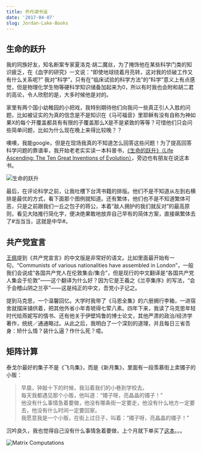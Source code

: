 ```yaml
---
title: 乔丹湖书话
date: '2017-04-07'
slug: Jordan-Lake-Books
---
```

## 生命的跃升

我的同族好友，知名断案专家夏洛克·胡二魔丝，为了掩饰他在某些科学门类的知识疲乏，在《血字的研究》一文说：“即使地球绕着月亮转，这对我的侦破工作又有什么关系呢?” 我对“科学”，只有在“临床试验的科学方法”的“科学”意义上有点感觉，但是物理化学生物等硬科学知识储备加起来为0，所以有时我也会附和胡二君的高论，令人欣慰的是，大多时候他是对的。

家里有两个国小幼稚园的小把戏，我特别期待他们向我问一些真正引人入胜的问题，比如被证实的为真的信念是不是知识在《马可福音》里耶稣有没有自称为神如果X的每个开覆盖都具有有限的子覆盖那么X是不是紧致的等等？可惜他们只会问些简单问题，比如为什么现在晚上来得比较晚？？

噢噢，我能google，但是在现场我真的不知道怎么回答这些问题！为了提高回答科学问题的靠谱率，我开始老老实实读一本科普书，[《生命的跃升》（Life Ascending: The Ten Great Inventions of Evolution）](https://www.amazon.com/Life-Ascending-Great-Inventions-Evolution/dp/0393338665)，旁边也有朋友在说这本书。

![生命的跃升](https://www.dropbox.com/s/rhxft1slg9yloig/sci.png?raw=1)

最后，在评论科学之前，让我吐槽下台湾书籍的排版。他们不是不知道从左到右横排是最优的方式，看下面那个图例就知道。还有繁体，他们也不是不知道繁体可恶，只是之前跟我们一丘之包子的蒋公，本着“敌人拥护的我们就反对”的最高原则，看见大陆推行简化字，便决绝果敢地放弃自己早有的简体方案，直接飙繁体去了#当当当，这就是中华#。

## 共产党宣言

[王佩](http://www.baibanbao.org/2017/01/%E7%8E%8B%E4%BD%A9%E5%BC%80%E6%99%BA%E6%BC%94%E8%AE%B2%E3%80%8A%E5%A5%BD%E4%B8%AD%E6%96%87%E7%9A%84%E6%A0%B7%E5%AD%90%E3%80%8B/)提到《共产党宣言》的中文版是非常好的语文。比如里面最开始有一句，“Communists of various nationalities have assembled in London”，一般我们会说成“各国共产党人在伦敦集会/集合”，但是现行的中文翻译是“各国共产党人集会于伦敦”——这个翻译为什么好？因为它是王羲之《兰亭集序》的写法，“会于会稽山阴之兰亭”——这是纯正的中文，吾党小子记之。

提到马克思，一个温馨回忆。大学时我带了《马恩全集》的六册搁行李箱，一进宿舍就摆床铺供着，把其他外省小年青唬得七荤八素。四年下来，我读了马克思年轻时代给燕妮写的情书、还有他关于伊壁鸠鲁的博士论文，其他严肃的政治/经济学著作，统统／通通略过。从此之后，我明白了一个深刻的道理，并且每日三省吾身：矫什么情？装什么逼？作什么死？噫。

## 矩阵计算

泰戈尔最好的集子不是《飞鸟集》，而是《新月集》，里面有一段羡慕街上卖镯子的小贩：  

> 早晨，钟敲十下的时候，我沿着我们的小巷到学校去。  
> 每天我都遇见那个小贩，他叫道：“镯子呀，亮晶晶的镯子！”  
> 他没有什么事情急着要做，他没有哪条街一定要走，他没有什么地方一定要去，他没有什么时间一定要回家。  
> 我愿意我是一个小贩，在街上过日子，叫着：“镯子呀，亮晶晶的镯子！”  

沉吟良久，我也觉得自己没有什么事情急着要做，上个月就下单买了[这本](https://www.amazon.com/Computations-Hopkins-Studies-Mathematical-Sciences/dp/1421407949/)。。。

![Matrix Computations](https://images-na.ssl-images-amazon.com/images/I/41f5vxegABL._SX363_BO1,204,203,200_.jpg)
